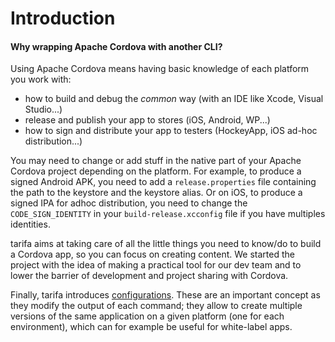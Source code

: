 # Introduction
#### Why wrapping Apache Cordova with another CLI?

Using Apache Cordova means having basic knowledge of each platform you work with:

* how to build and debug the *common* way (with an IDE like Xcode, Visual Studio...)
* release and publish your app to stores (iOS, Android, WP...)
* how to sign and distribute your app to testers (HockeyApp, iOS ad-hoc distribution...)

You may need to change or add stuff in the native part of your Apache Cordova project
depending on the platform. For example, to produce a signed Android APK, you need
to add a `release.properties` file containing the path to the keystore and the
keystore alias. Or on iOS, to produce a signed IPA for adhoc distribution, you need to
change the `CODE_SIGN_IDENTITY` in your `build-release.xcconfig` file if you have multiples identities.

tarifa aims at taking care of all the little things you need to know/do to build
a Cordova app, so you can focus on creating content. We started the
project with the idea of making a practical tool for our dev team and to
lower the barrier of development and project sharing with Cordova.

Finally, tarifa introduces [configurations](../configurations/index.md). These are
an important concept as they modify the output of each command; they
allow to create multiple versions of the same application on a given
platform (one for each environment), which can for example be useful for white-label apps.
